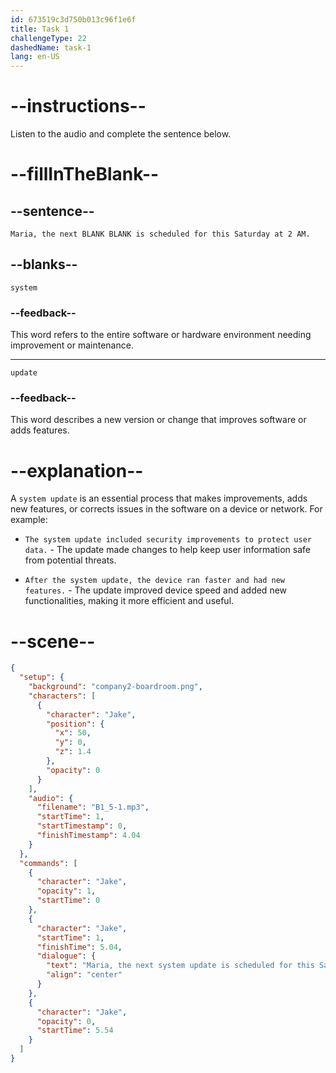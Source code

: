 ```yaml
---
id: 673519c3d750b013c96f1e6f
title: Task 1
challengeType: 22
dashedName: task-1
lang: en-US
---
```


<!-- (Audio) Jake: Maria, the next system update is scheduled for this Saturday at 2 AM. -->

# --instructions--

Listen to the audio and complete the sentence below.

# --fillInTheBlank--

## --sentence--

`Maria, the next BLANK BLANK is scheduled for this Saturday at 2 AM.`

## --blanks--

`system`

### --feedback--

This word refers to the entire software or hardware environment needing improvement or maintenance.

---

`update`

### --feedback--

This word describes a new version or change that improves software or adds features.

# --explanation--

A `system update` is an essential process that makes improvements, adds new features, or corrects issues in the software on a device or network. For example:

- `The system update included security improvements to protect user data.` - The update made changes to help keep user information safe from potential threats.

- `After the system update, the device ran faster and had new features.` - The update improved device speed and added new functionalities, making it more efficient and useful.

# --scene--

```json
{
  "setup": {
    "background": "company2-boardroom.png",
    "characters": [
      {
        "character": "Jake",
        "position": {
          "x": 50,
          "y": 0,
          "z": 1.4
        },
        "opacity": 0
      }
    ],
    "audio": {
      "filename": "B1_5-1.mp3",
      "startTime": 1,
      "startTimestamp": 0,
      "finishTimestamp": 4.04
    }
  },
  "commands": [
    {
      "character": "Jake",
      "opacity": 1,
      "startTime": 0
    },
    {
      "character": "Jake",
      "startTime": 1,
      "finishTime": 5.04,
      "dialogue": {
        "text": "Maria, the next system update is scheduled for this Saturday at 2am.",
        "align": "center"
      }
    },
    {
      "character": "Jake",
      "opacity": 0,
      "startTime": 5.54
    }
  ]
}
```
